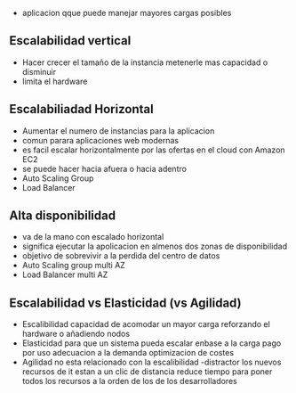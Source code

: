 - aplicacion qque puede manejar mayores cargas posibles


## Escalabilidad vertical
- Hacer crecer el tamaño de la instancia metenerle mas capacidad o disminuir
- limita el hardware
## Escalabiliadad Horizontal
- Aumentar el numero de instancias para la aplicacion
- comun parara aplicaciones web modernas
- es facil escalar horizontalmente por las ofertas en el cloud con Amazon EC2
- se puede hacer hacia afuera o hacia adentro
- Auto Scaling Group
- Load Balancer
## Alta disponibilidad
- va de la mano con escalado horizontal 
- significa ejecutar la apolicacion en almenos dos zonas de disponibilidad
- objetivo de sobrevivir a la perdida del centro de datos
- Auto Scaling group multi AZ
- Load Balancer multi AZ

## Escalabilidad vs Elasticidad (vs Agilidad)

- Escalibilidad capacidad de acomodar un mayor carga reforzando el hardware o añadiendo nodos
- Elasticidad para que un sistema pueda escalar enbase a la  carga pago por uso adecuacion a la demanda optimizacion de costes
- Agilidad no esta relacionado con la escalibilidad -distractor los nuevos recursos de it estan a un clic de distancia reduce tiempo para poner todos los recursos a la orden de los de los desarrolladores


